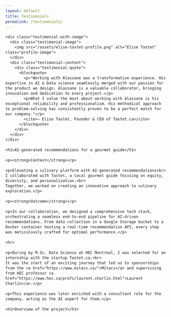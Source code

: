 ```yaml
---
layout: default
title: Testimonials
permalink: /testimonials/
---
```


<div class="full-width-section testimonials-wrapper">
  <div class="testimonials-section">
    
    <div class="testimonial-with-image">
      <div class="testimonial-image">
        <img src="/assets/elise-tastet-profile.png" alt="Elise Tastet" class="profile-image">
      </div>
      <div class="testimonial-content">
        <div class="testimonial-quote">
          <blockquote>
            <p>"Working with Alassane was a transformative experience. His expertise in AI & Data science seamlessly merged with our passion for the product we design. Alassane is a valuable collaborator, bringing innovation and dedication to every project.</p>
            <p>What I value the most about working with Alassane is his exceptional reliability and professionalism. His methodical approach to problem-solving has consistently proven to be a perfect match for our company."</p>
            <cite>— Elise Tastet, Founder & CEO of Tastet.ca</cite>
          </blockquote>
        </div>
      </div>
    </div>

    <h1>AI-generated recommendations for a gourmet guide</h1>

    <p><strong>Context</strong></p>

    <p>Elevating a culinary platform with AI-generated recommendations<br>
    I collaborated with Tastet, a local gourmet guide focusing on equity, diversity, and personalization.<br>
    Together, we worked on creating an innovative approach to culinary exploration.</p>

    <p><strong>Outcome</strong></p>

    <p>In our collaboration, we designed a comprehensive tech stack, orchestrating a seamless end-to-end pipeline for AI-driven recommendations. From data collection in a Google Storage bucket to a Docker container hosting a real-time recommendation API, every step was meticulously crafted for optimal performance.</p>

    <hr>

    <p>During my M.Sc. Data Science at HEC Montreal, I was selected for an internship with the startup Tastet.ca.<br>
    It was the start of an exciting journey that led us to sponsorships from the <a href="https://www.mitacs.ca/">Mitacs</a> and supervising from HEC professor <a href="https://www.hec.ca/profs/laurent.charlin.html">Laurent Charlin</a>.</p>

    <p>This experience was later enriched with a consultant role for the company, acting as the AI expert for them.</p>

    <h1>Overview of the project</h1>

  </div>
</div>